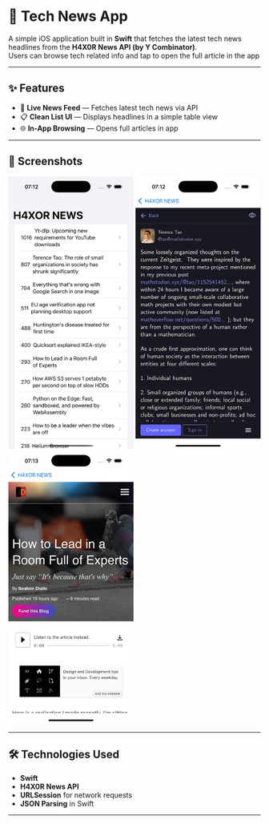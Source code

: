 # 📰 Tech News App  

A simple iOS application built in **Swift** that fetches the latest tech news headlines from the **H4X0R News API (by Y Combinator)**.  
Users can browse tech related info and tap to open the full article in the app

---

## ✨ Features  
- 📰 **Live News Feed** — Fetches latest tech news via API  
- 📋 **Clean List UI** — Displays headlines in a simple table view  
- 🌐 **In-App Browsing** — Opens full articles in app   

---

## 📱 Screenshots  

<p align="left">
  <img src="Document/screenshot4.png" alt="Main News Feed" width="250"/>
  <img src="Document/screenshot5.png" alt="Article Opened" width="250"/>
  <img src="Document/screenshot6.png" alt="Article Opened" width="250"/>
</p>  

---

## 🛠️ Technologies Used  
- **Swift**  
- **H4X0R News API**   
- **URLSession** for network requests  
- **JSON Parsing** in Swift  

---

